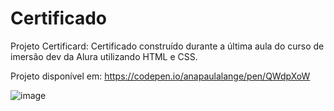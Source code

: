 # Certificado

Projeto Certificard: Certificado construído durante a última aula do curso de imersão dev da Alura utilizando HTML e CSS.

Projeto disponível em: https://codepen.io/anapaulalange/pen/QWdpXoW

![image](https://user-images.githubusercontent.com/68241688/182008400-34c44eaa-b17a-40e9-ba1b-ea3ff6db6a78.png)



